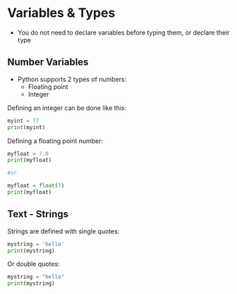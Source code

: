 # Variables & Types

* You do not need to declare variables before typing them, or declare their type



## Number Variables

* Python supports 2 types of numbers:
  * Floating point
  * Integer

Defining an integer can be done like this:

```python
myint = 77
print(myint)
```

Defining a floating point number:

```python
myfloat = 7.0
print(myfloat)

#or

myfloat = float(7)
print(myfloat)
```

## Text - Strings

Strings are defined with single quotes:

```python
mystring = 'hello'
print(mystring)
```

Or double quotes:

```python
mystring = "hello"
print(mystring)
```

